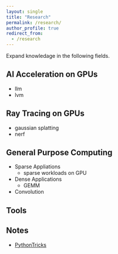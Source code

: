 ```yaml
---
layout: single 
title: "Research"
permalink: /research/
author_profile: true
redirect_from: 
  - /research
---
```


Expand knowledage in the following fields.

## AI Acceleration on GPUs 
* llm 
* lvm 



## Ray Tracing on GPUs
* gaussian splatting 
* nerf


## General Purpose Computing
* Sparse Appliations
	* sparse workloads on GPU 
* Dense Applications 
	* GEMM
* Convolution 

## Tools 

## Notes 
* [PythonTricks](https://github.com/leimingyu/leimingyu.github.io/blob/master/files/python/PythonTricksTheBook.pdf)

